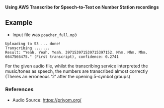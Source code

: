 **Using AWS Transcribe for Speech-to-Text on Number Station recordings**

## Example

* Input file was `poacher_full.mp3`

```commandline
Uploading to S3 ... done!
Transcribing .......
Result: "Yeah. Yeah. Yeah. 397153971539715397152. Mhm. Mhm. Mhm. 6647566475." (First transcript), confidence: 0.2741
```

For the given audio file, whilst the transcribing service interpreted the music/tones as speech, the numbers are
transcribed almost correctly (Theres an erroneous '2' after the opening 5-symbol groups)

### References

* Audio Source: https://priyom.org/